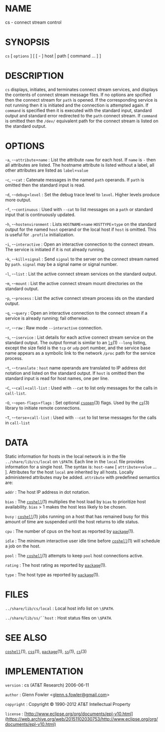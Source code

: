 # NAME

cs - connect stream control

# SYNOPSIS

`cs` \[ `options` \] \[ \[ - \] host | path \[ command ... \] \]

# DESCRIPTION

`cs` displays, initiates, and terminates connect stream services, and
displays the contents of connect stream message files. If no options are
spcified then the connect stream for `path` is opened. If the
corresponding service is not running then it is initiated and the
connection is attempted again. If `command` is specified then it is
executed with the standard input, standard output and standard error
redirected to the `path` connect stream. If `command` is omitted then
the `/dev/` equivalent path for the connect stream is listed on the
standard output.

# OPTIONS

-`a`, --`attribute`=`name`
:   List the attribute `name` for each host. If `name` is `-` then all
    attributes are listed. The hostname attribute is listed without a
    label, all other attributes are listed as `label`=`value`

-`c`, --`cat`
:   Catenate messages in the named `path` operands. If `path` is omitted
    then the standard input is read.

-`d`, --`debug`=`level`
:   Set the debug trace level to `level`. Higher levels produce
    more output.

-`f`, --`continuous`
:   Used with `--cat` to list messages on a `path` or standard input
    that is continuously updated.

-`h`, --`hostenvironment`
:   Lists `HOSTNAME`=`name` `HOSTTYPE`=`type` on the standard output
    for the named `host` operand or the local host if `host` is omitted.
    This is useful for `.profile` initialization.

-`i`, --`interactive`
:   Open an interactive connection to the connect stream. The service is
    initiated if it is not already running.

-`k`, --`kill`=`signal`
:   Send `signal` to the server on the connect stream named by `path`.
    `signal` may be a signal name or signal number.

-`l`, --`list`
:   List the active connect stream services on the standard output.

-`m`, --`mount`
:   List the active connect stream mount directories on the
    standard output.

-`p`, --`process`
:   List the active connect stream process ids on the standard output.

-`q`, --`query`
:   Open an interactive connection to the connect stream if a service is
    already running; fail otherwise.

-`r`, --`raw`
:   Raw mode `--interactive` connection.

-`s`, --`iservice`
:   List details for each active connect stream service on the
    standard output. The output format is similar to an
    [`ls`](/web/20151102030753/http://www2.research.att.com:80/~astopen/man/man1/ls.html)(1)
    `--long` listing, except the size field is the `tcp` or `udp`
    port number, and the service base name appears as a symbolic link to
    the network `/proc` path for the service process.

-`t`, --`translate`
:   `host` name operands are translated to IP address dot notation and
    listed on the standard output. If `host` is omitted then the
    standard input is read for host names, one per line.

-`C`, --`call`=`call-list`
:   Used with `--cat` to list only messages for the calls in
    `call-list`.

-`O`, --`open-flags`=`flags`
:   Set optional
    [`csopen`](/web/20151102030753/http://www2.research.att.com:80/~astopen/man/man3/csopen.html)(3) flags.
    Used by the
    [`cs`](/web/20151102030753/http://www2.research.att.com:80/~astopen/man/man3/cs.html)(3)
    library to initiate remote connections.

-`T`, --`terse`=`call-list`
:   Used with `--cat` to list terse messages for the calls in
    `call-list`

# DATA

Static information for hosts in the local network is in the file
`../share/lib/cs/local` on `\$PATH`. Each line in the `local` file
provides information for a single host. The syntax is: `host-name` \[ `attribute`=`value` ... \]. Attributes for the host `local` are
inherited by all hosts. Locally administered attributes may be added.
`attribute` with predefined semantics are:

`addr`
: The host IP address in dot notation.

`bias`
: The
    [`coshell`](/web/20151102030753/http://www2.research.att.com:80/~astopen/man/man1/coshell.html)(1)
    multiplies the host load by `bias` to prioritize
    host availability. `bias` &gt; 1 makes the host less likely to
    be chosen.

`busy`
: [`coshell`](/web/20151102030753/http://www2.research.att.com:80/~astopen/man/man1/coshell.html)(1)
    jobs running on a host that has remained busy for this amount of
    time are suspended until the host returns to idle status.

`cpu`
: The number of cpus on the host as reported by
    [`package`](/web/20151102030753/http://www2.research.att.com:80/~astopen/man/man1/package.html)(1).

`idle`
: The minimum interactive user idle time before
    [`coshell`](/web/20151102030753/http://www2.research.att.com:80/~astopen/man/man1/coshell.html)(1)
    will schedule a job on the host.

`pool`
: The
    [`coshell`](/web/20151102030753/http://www2.research.att.com:80/~astopen/man/man1/coshell.html)(1)
    attempts to keep `pool` host connections active.

`rating`
:   The host rating as reported by
    [`package`](/web/20151102030753/http://www2.research.att.com:80/~astopen/man/man1/package.html)(1).

`type`
: The host type as reported by
    [`package`](/web/20151102030753/http://www2.research.att.com:80/~astopen/man/man1/package.html)(1).

# FILES

`../share/lib/cs/local`
:   Local host info list on `\$PATH`.

`../share/lib/ss/``host`
:   Host status files on `\$PATH`.

# SEE ALSO

[`coshell`](/web/20151102030753/http://www2.research.att.com:80/~astopen/man/man1/coshell.html)(1),
[`css`](/web/20151102030753/http://www2.research.att.com:80/~astopen/man/man1/css.html)(1),
[`package`](/web/20151102030753/http://www2.research.att.com:80/~astopen/man/man1/package.html)(1),
[`ss`](/web/20151102030753/http://www2.research.att.com:80/~astopen/man/man1/ss.html)(1),
[`cs`](/web/20151102030753/http://www2.research.att.com:80/~astopen/man/man3/cs.html)(3)

# IMPLEMENTATION

`version`
:   cs (AT&T Research) 2006-06-11

`author`
:   Glenn Fowler
    &lt;[glenn.s.fowler@gmail.com](https://web.archive.org/web/20151102030753/mailto:glenn.s.fowler@gmail.com)&gt;

`copyright`
:   Copyright © 1990-2012 AT&T Intellectual Property

`license`
:   [http://www.eclipse.org/org/documents/epl-v10.html](https://web.archive.org/web/20151102030753/http://www.eclipse.org/org/documents/epl-v10.html)



